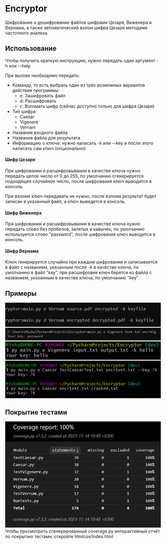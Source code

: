 # Encryptor
Шифрование и дешифрование файлов шифрами Цезаря, Виженера
и Вернама, а также автоматический взлом шифра Цезаря
методами частотного анализа.
## Использование
Чтобы получить краткую инструкцию, нужно передать один
аргумент -h или --help

При вызове необходимо передать:
* Команду, то есть выбрать один из трёх возможных вариантов действия программы:
    * e: Зашифровать файл
    * d: Расшифровать
    * c: Взломать шифр (сейчас доступно только для шифра Цезаря)
* Тип шифра
    * Caesar
    * Vigenere
    * Vernam
* Название входного файла
* Название файла для результата
* Информацию о ключе: нужно написать -k или --key и после этого написать сам ключ (опционально)

#### Шифр Цезаря
При шифровании и расшифровывании в качестве ключа нужно передать целое число от 0 до 255, по умолчанию сгенерируется подходящее случайное число, после шифрования ключ выводится в консоль

При взломе ключ передавать не нужно, после взлома результат будет записан в указанный файл, а ключ выведется в консоль.
#### Шифр Виженера
При шифровании и расшифровывании в качестве ключа нужно передать слово без пробелов, запятых и кавычек, по умолчанию используется слово "password", после шифрования ключ выводится в консоль.
#### Шифр Вернама
Ключ генерируется случайно при каждом шифровании и записывается в файл с названием, указанным после -k в качестве ключа, по умолчанию в файл "key", при расшифровке ключ берется из файла с названием, указанным в качестве ключа, по умолчанию "key".

## Примеры
![](/img/1.png)
![](/img/2.png)
![](/img/3.png)
![](/img/4.png)

## Покрытие тестами
![](/img/cover.png)
Чтобы просмотреть сгенерированный coverage.py интерактивный отчёт по покрытию тестами, откройте htmlcov/index.html